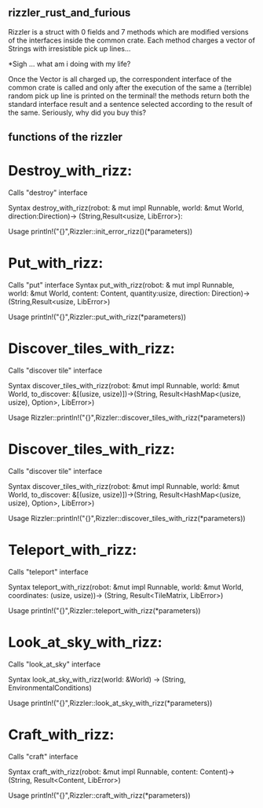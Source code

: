 ## rizzler_rust_and_furious
Rizzler is a struct with 0 fields and 7 methods which are modified versions of the interfaces inside the common crate.
Each method charges a vector of Strings with irresistible pick up lines...


*Sigh ... what am i doing with my life?

Once the Vector is all charged up, the correspondent interface of the common crate is called and only after the execution of the same
a (terrible) random  pick up line is printed on the terminal! the methods return both the standard interface result and a sentence selected according to the result of the same.
Seriously, why did you buy this?

## functions of the rizzler
# Destroy_with_rizz:
Calls "destroy" interface

Syntax
destroy_with_rizz(robot:  & mut impl Runnable, world: &mut World, direction:Direction)-> (String,Result<usize, LibError>):

Usage
println!("{}",Rizzler::init_error_rizz()(*parameters))

# Put_with_rizz:

 Calls "put" interface
Syntax
 put_with_rizz(robot: & mut impl Runnable, world: &mut World, content: Content, quantity:usize, direction: Direction)-> (String,Result<usize, LibError>)

Usage
println!("{}",Rizzler::put_with_rizz(*parameters))

# Discover_tiles_with_rizz:
Calls "discover tile" interface

Syntax
  discover_tiles_with_rizz(robot: &mut impl Runnable, world: &mut World, to_discover: &[(usize, usize)])->(String, Result<HashMap<(usize, usize), Option<Tile>>, LibError>)

Usage
Rizzler::println!("{}",Rizzler::discover_tiles_with_rizz(*parameters))

# Discover_tiles_with_rizz:
Calls "discover tile" interface

Syntax
discover_tiles_with_rizz(robot: &mut impl Runnable, world: &mut World, to_discover: &[(usize, usize)])->(String, Result<HashMap<(usize, usize), Option<Tile>>, LibError>)

Usage
Rizzler::println!("{}",Rizzler::discover_tiles_with_rizz(*parameters))

# Teleport_with_rizz:
Calls "teleport" interface

Syntax
teleport_with_rizz(robot: &mut impl Runnable, world: &mut World, coordinates: (usize, usize))-> (String, Result<TileMatrix, LibError>)

Usage
println!("{}",Rizzler::teleport_with_rizz(*parameters))

# Look_at_sky_with_rizz:
Calls "look_at_sky" interface

Syntax
look_at_sky_with_rizz(world: &World) -> (String, EnvironmentalConditions)

Usage
println!("{}",Rizzler::look_at_sky_with_rizz(*parameters))

# Craft_with_rizz:
Calls "craft" interface

Syntax
craft_with_rizz(robot: &mut impl Runnable, content: Content)-> (String, Result<Content, LibError>)

Usage
println!("{}",Rizzler::craft_with_rizz(*parameters))
    
